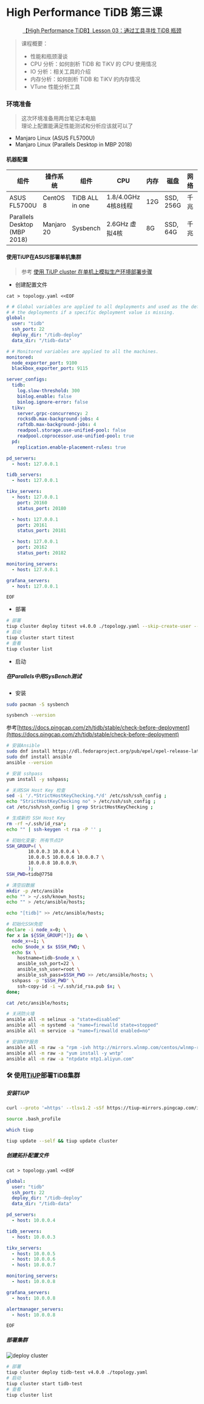 
<!-- tags: pingcap, tidb -->
<!-- created: 2020-08-19 19:00 -->

# **High Performance TiDB** 第三课

<center>

<!-- iframe 
<iframe
    src="//player.bilibili.com/player.html?bvid=BV1Pp4y1i7zu&page=1"
    sandbox="allow-top-navigation allow-same-origin allow-forms allow-scripts"
    scrolling="no" border="0" frameborder="no" framespacing="0" allowfullscreen="true">
</iframe>
 -->

[【High Performance TiDB】Lesson 03：通过工具寻找 TiDB 瓶颈](https://www.bilibili.com/video/BV1Pp4y1i7zu)

</center>

> 课程概要：</br>
>
> - 性能和瓶颈漫谈
> - CPU 分析：如何剖析 TiDB 和 TiKV 的 CPU 使用情况
> - IO 分析：相关工具的介绍
> - 内存分析：如何剖析 TiDB 和 TiKV 的内存情况
> - VTune 性能分析工具

<!-- more -->

### 环境准备

> 这次环境准备用两台笔记本电脑 </br>
> 理论上配置能满足性能测试和分析应该就可以了

- Manjaro Linux (ASUS FL5700U)
- Manjaro Linux (Parallels Desktop in MBP 2018)

#### 机器配置

| 组件                               | 操作系统 | 组件            | CPU                 | 内存 | 磁盘      | 网络 | 数量 |
| ---------------------------------- | -------- | --------------- | ------------------- | ---- | --------- | ---- | ---- |
| ASUS FL5700U                       | CentOS 8  | TiDB ALL in one | 1.8/4.0GHz 4核8线程 | 12G  | SSD, 256G | 千兆 | 1    |
| Parallels Desktop </br> (MBP 2018) | Manjaro 20  | Sysbench        | 2.6GHz 虚拟4核      | 8G   | SSD,  64G | 千兆 | 1    |

#### 使用TiUP在ASUS部署单机集群

> 参考 [使用 TiUP cluster 在单机上模拟生产环境部署步骤](https://docs.pingcap.com/zh/tidb/stable/quick-start-with-tidb#%E7%AC%AC%E4%BA%8C%E7%A7%8D%E4%BD%BF%E7%94%A8-tiup-cluster-%E5%9C%A8%E5%8D%95%E6%9C%BA%E4%B8%8A%E6%A8%A1%E6%8B%9F%E7%94%9F%E4%BA%A7%E7%8E%AF%E5%A2%83%E9%83%A8%E7%BD%B2%E6%AD%A5%E9%AA%A4)

- 创建配置文件

`cat > topology.yaml <<EOF`

```yaml
# # Global variables are applied to all deployments and used as the default value of
# # the deployments if a specific deployment value is missing.
global:
  user: "tidb"
  ssh_port: 22
  deploy_dir: "/tidb-deploy"
  data_dir: "/tidb-data"

# # Monitored variables are applied to all the machines.
monitored:
  node_exporter_port: 9100
  blackbox_exporter_port: 9115

server_configs:
  tidb:
    log.slow-threshold: 300
    binlog.enable: false
    binlog.ignore-error: false
  tikv:
    server.grpc-concurrency: 2
    rocksdb.max-background-jobs: 4
    raftdb.max-background-jobs: 4
    readpool.storage.use-unified-pool: false
    readpool.coprocessor.use-unified-pool: true
  pd:
    replication.enable-placement-rules: true

pd_servers:
  - host: 127.0.0.1

tidb_servers:
  - host: 127.0.0.1

tikv_servers:
  - host: 127.0.0.1
    port: 20160
    status_port: 20180

  - host: 127.0.0.1
    port: 20161
    status_port: 20181

  - host: 127.0.0.1
    port: 20162
    status_port: 20182

monitoring_servers:
  - host: 127.0.0.1

grafana_servers:
  - host: 127.0.0.1
```

`EOF`

- 部署

```bash
# 部署
tiup cluster deploy titest v4.0.0 ./topology.yaml --skip-create-user --user root -p
# 启动
tiup cluster start titest
# 查看
tiup cluster list
```

- 启动

##### 在Parallels中用SysBench测试

- 安装

```bash
sudo pacman -S sysbench

sysbench --version
```

参考[https://docs.pingcap.com/zh/tidb/stable/check-before-deployment](https://docs.pingcap.com/zh/tidb/stable/check-before-deployment)

```bash
# 安装Ansible
sudo dnf install https://dl.fedoraproject.org/pub/epel/epel-release-latest-8.noarch.rpm -y
sudo dnf install ansible
ansible --version

# 安装 sshpass
yum install -y sshpass;

# 关闭SSH Host Key 检查
sed -i '/.*StrictHostKeyChecking.*/d' /etc/ssh/ssh_config ;
echo "StrictHostKeyChecking no" > /etc/ssh/ssh_config ;
cat /etc/ssh/ssh_config | grep StrictHostKeyChecking ;

# 生成新的 SSH Host Key
rm -rf ~/.ssh/id_rsa*;
echo "" | ssh-keygen -t rsa -P '' ;

# 初始化变量: 所有节点IP
SSH_GROUP=( \
        10.0.0.3 10.0.0.4 \
        10.0.0.5 10.0.0.6 10.0.0.7 \
        10.0.0.8 10.0.0.9\
        );
SSH_PWD=tidb@7758

# 清空旧数据
mkdir -p /etc/ansible
echo "" > ~/.ssh/known_hosts;
echo "" > /etc/ansible/hosts;

echo "[tidb]" >> /etc/ansible/hosts;

# 初始化SSH免密
declare -i node_x=0; \
for x in ${SSH_GROUP[*]}; do \
  node_x+=1; \
  echo $node_x $x $SSH_PWD; \
  echo $x \
    hostname=tidb-$node_x \
    ansible_ssh_port=22 \
    ansible_ssh_user=root \
    ansible_ssh_pass=$SSH_PWD >> /etc/ansible/hosts; \
  sshpass -p "$SSH_PWD" \
    ssh-copy-id -i ~/.ssh/id_rsa.pub $x; \
done;

cat /etc/ansible/hosts;
```

```bash
# 关闭防火墙
ansible all -m selinux -a "state=disabled"
ansible all -m systemd -a "name=firewalld state=stopped"
ansible all -m service -a "name=firewalld enabled=no"

# 安装NTP服务
ansible all -m raw -a "rpm -ivh http://mirrors.wlnmp.com/centos/wlnmp-release-centos.noarch.rpm"
ansible all -m raw -a "yum install -y wntp"
ansible all -m raw -a "ntpdate ntp1.aliyun.com"
```

### 🛠️ 使用[TiUP](https://github.com/pingcap/tiup)部署TiDB集群

##### 安装TiUP

```bash
curl --proto '=https' --tlsv1.2 -sSf https://tiup-mirrors.pingcap.com/install.sh | sh

source .bash_profile

which tiup

tiup update --self && tiup update cluster
```

##### 创建拓扑配置文件

`cat > topology.yaml <<EOF`

```yaml
global:
  user: "tidb"
  ssh_port: 22
  deploy_dir: "/tidb-deploy"
  data_dir: "/tidb-data"

pd_servers:
  - host: 10.0.0.4

tidb_servers:
  - host: 10.0.0.3

tikv_servers:
  - host: 10.0.0.5
  - host: 10.0.0.6
  - host: 10.0.0.7

monitoring_servers:
  - host: 10.0.0.8

grafana_servers:
  - host: 10.0.0.8

alertmanager_servers:
  - host: 10.0.0.8
```

`EOF`

##### 部署集群

![deploy cluster](./2020.08.19-Lesson02/2020.08.19-Lesson02-tiup-cluster.png)

```bash
# 部署
tiup cluster deploy tidb-test v4.0.0 ./topology.yaml
# 启动
tiup cluster start tidb-test
# 查看
tiup cluster list
```
